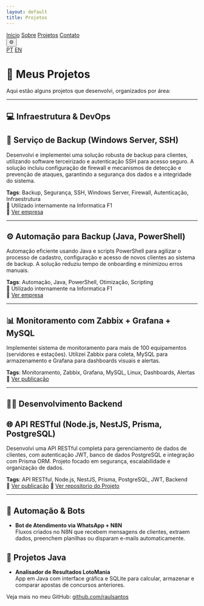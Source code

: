 ```yaml
---
layout: default
title: Projetos
---
```


<nav class="navbar">
  <a href="/RaulAnselmoPortfolio/pt/">Início</a>
  <a href="/RaulAnselmoPortfolio/pt/sobre">Sobre</a>
  <a href="/RaulAnselmoPortfolio/pt/projetos">Projetos</a>
  <a href="/RaulAnselmoPortfolio/pt/contato">Contato</a>

  <div class="lang-switcher">
    <button title="Selecionar idioma">🌐</button>
    <div class="lang-menu">
      <a href="/RaulAnselmoPortfolio/pt/">PT</a>
      <a href="/RaulAnselmoPortfolio/en/">EN</a>
    </div>
  </div>
</nav>



# 🧠 Meus Projetos

Aqui estão alguns projetos que desenvolvi, organizados por área:

---

## 💻 Infraestrutura & DevOps

## 🔐 Serviço de Backup (Windows Server, SSH)

Desenvolvi e implementei uma solução robusta de backup para clientes, utilizando software terceirizado e autenticação SSH para acesso seguro. A solução incluiu configuração de firewall e mecanismos de detecção e prevenção de ataques, garantindo a segurança dos dados e a integridade do sistema.

**Tags**: Backup, Segurança, SSH, Windows Server, Firewall, Autenticação, Infraestrutura  
📍 Utilizado internamente na Informatica F1  
🔗 [Ver empresa](https://informaticaf1.com.br/suporte-em-informatica-para-empresas/)

---

## ⚙️ Automação para Backup (Java, PowerShell)

Automação eficiente usando Java e scripts PowerShell para agilizar o processo de cadastro, configuração e acesso de novos clientes ao sistema de backup. A solução reduziu tempo de onboarding e minimizou erros manuais.

**Tags**: Automação, Java, PowerShell, Otimização, Scripting  
📍 Utilizado internamente na Informatica F1  
🔗 [Ver empresa](https://informaticaf1.com.br/suporte-em-informatica-para-empresas/)

---

## 📊 Monitoramento com Zabbix + Grafana + MySQL

Implementei sistema de monitoramento para mais de 100 equipamentos (servidores e estações). Utilizei Zabbix para coleta, MySQL para armazenamento e Grafana para dashboards visuais e alertas.

**Tags**: Monitoramento, Zabbix, Grafana, MySQL, Linux, Dashboards, Alertas  
🔗 [Ver publicação](https://www.linkedin.com/posts/raul-anselmo_monitoring-it-infrastructure-activity-7266947916311769088-vyVb)

---

## 🧑‍💻 Desenvolvimento Backend

## 🌐 API RESTful (Node.js, NestJS, Prisma, PostgreSQL)

Desenvolvi uma API RESTful completa para gerenciamento de dados de clientes, com autenticação JWT, banco de dados PostgreSQL e integração com Prisma ORM. Projeto focado em segurança, escalabilidade e organização de dados.

**Tags**: API RESTful, Node.js, NestJS, Prisma, PostgreSQL, JWT, Backend  
🔗 [Ver publicação](https://www.linkedin.com/posts/raul-anselmo_nestjs-typescript-prismaorm-activity-7279853019762954240-xbKx)
🔗 [Ver repositorio do Projeto](github.com/RaulAnselmoDSantos/api-type-6-semestre)


---

## 🤖 Automação & Bots

- **Bot de Atendimento via WhatsApp + N8N**  
  Fluxos criados no N8N que recebem mensagens de clientes, extraem dados, preenchem planilhas ou disparam e-mails automaticamente.

## 🎰 Projetos Java

- **Analisador de Resultados LotoMania**  
  App em Java com interface gráfica e SQLite para calcular, armazenar e comparar apostas de concursos anteriores.

Veja mais no meu GitHub: [github.com/raulsantos](https://github.com/raulsantos)
